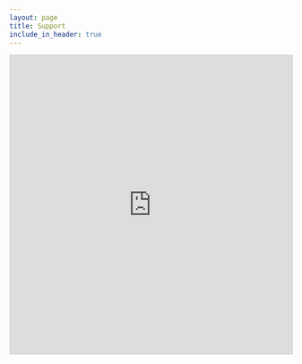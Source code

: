 ```yaml
---
layout: page
title: Support
include_in_header: true
---
```


<iframe class="airtable-embed" src="https://airtable.com/embed/appic0DdfDMkL2DSS/shr3QZdelt3JVh3Hi?backgroundColor=grayLight" frameborder="0" onmousewheel="" width="100%" height="533" style="background: transparent; border: 1px solid #ccc;"></iframe>